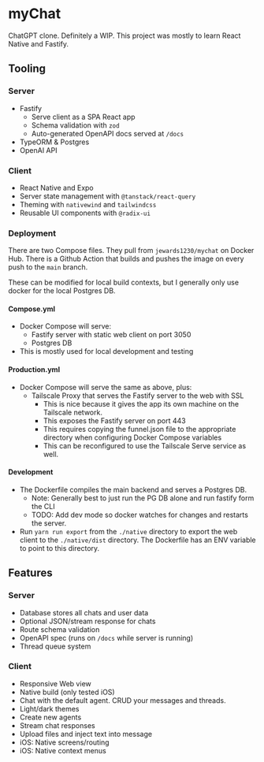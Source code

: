# myChat

ChatGPT clone. Definitely a WIP. This project was mostly to learn React Native and Fastify.

## Tooling

### Server

- Fastify
  - Serve client as a SPA React app
  - Schema validation with `zod`
  - Auto-generated OpenAPI docs served at `/docs`
- TypeORM & Postgres
- OpenAI API

### Client

- React Native and Expo
- Server state management with `@tanstack/react-query`
- Theming with `nativewind` and `tailwindcss`
- Reusable UI components with `@radix-ui`

### Deployment

There are two Compose files. They pull from `jewards1230/mychat` on Docker Hub. There is a Github Action that builds and pushes the image on every push to the `main` branch. 

These can be modified for local build contexts, but I generally only use docker for the local Postgres DB.

#### Compose.yml

- Docker Compose will serve:
  - Fastify server with static web client on port 3050
  - Postgres DB
- This is mostly used for local development and testing

#### Production.yml

- Docker Compose will serve the same as above, plus:
  - Tailscale Proxy that serves the Fastify server to the web with SSL
    - This is nice because it gives the app its own machine on the Tailscale network.
    - This exposes the Fastify server on port 443
    - This requires copying the funnel.json file to the appropriate directory when configuring Docker Compose variables
    - This can be reconfigured to use the Tailscale Serve service as well.

#### Development

- The Dockerfile compiles the main backend and serves a Postgres DB.
  - Note: Generally best to just run the PG DB alone and run fastify form the CLI
  - TODO: Add dev mode so docker watches for changes and restarts the server.
- Run `yarn run export` from the `./native` directory to export the web client to the `./native/dist` directory. The Dockerfile has an ENV variable to point to this directory.

## Features

### Server

- Database stores all chats and user data
- Optional JSON/stream response for chats
- Route schema validation
- OpenAPI spec (runs on `/docs` while server is running)
- Thread queue system

### Client

- Responsive Web view
- Native build (only tested iOS)
- Chat with the default agent. CRUD your messages and threads.
- Light/dark themes
- Create new agents
- Stream chat responses
- Upload files and inject text into message
- iOS: Native screens/routing
- iOS: Native context menus
